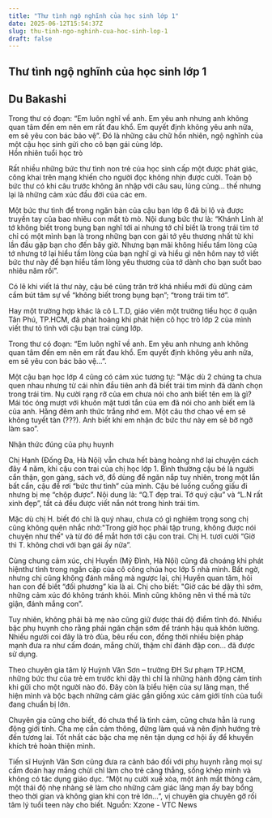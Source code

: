 ```yaml
---
title: "Thư tình ngộ nghĩnh của học sinh lớp 1"
date: 2025-06-12T15:54:37Z
slug: thu-tinh-ngo-nghinh-cua-hoc-sinh-lop-1
draft: false
---
```


## Thư tình ngộ nghĩnh của học sinh lớp 1

## Du Bakashi

Trong thư có đoạn: “Em luôn nghĩ về anh. Em yêu anh nhưng anh không quan tâm đến em nên em rất đau khổ. Em quyết định không yêu anh nữa, em sẽ yêu con bác bảo vệ”.
Đó là những câu chữ hồn nhiên, ngộ nghĩnh của một cậu học sinh gửi cho cô bạn gái cùng lớp.  
Hồn nhiên tuổi học trò

Rất nhiều những bức thư tình non trẻ của học sinh cấp một được phát giác, công khai trên mạng khiến cho người đọc không nhịn được cười. Toàn bộ bức thư có khi câu trước không ăn nhập với câu sau, lủng củng… thế nhưng lại là những cảm xúc đầu đời của các em.

Một bức thư tình để trong ngăn bàn của cậu bạn lớp 6 đã bị lộ và được truyền tay của bao nhiêu con mắt tò mò. Nội dung bức thư là: “Khánh Linh à! tớ không biết trong bụng bạn nghĩ tới ai nhưng tớ chỉ biết là trong trái tim tớ chỉ có một mình bạn là trong những bạn con gái tớ yêu thương nhất từ khi lần đầu gặp bạn cho đến bây giờ. Nhưng bạn mãi không hiểu tấm lòng của tớ nhưng tớ lại hiểu tấm lòng của bạn nghĩ gì và hiểu gì nên hôm nay tớ viết bức thư này để bạn hiểu tấm lòng yêu thương của tớ dành cho bạn suốt bao nhiêu năm rồi”.

Có lẽ khi viết lá thư này, cậu bé cũng trăn trở khá nhiều mới đủ dũng cảm cầm bút tâm sự về “không biết trong bụng bạn”; “trong trái tim tớ”.

Hay một trường hợp khác là cô L.T.D, giáo viên một trường tiểu học ở quận Tân Phú, TP.HCM, đã phát hoảng khi phát hiện cô học trò lớp 2 của mình viết thư tỏ tình với cậu bạn trai cùng lớp.

Trong thư có đoạn: “Em luôn nghĩ về anh. Em yêu anh nhưng anh không quan tâm đến em nên em rất đau khổ. Em quyết định không yêu anh nữa, em sẽ yêu con bác bảo vệ…”.

Một cậu bạn học lớp 4 cũng có cảm xúc tương tự: "Mặc dù 2 chúng ta chưa quen nhau nhưng từ cái nhìn đầu tiên anh đã biết trái tim mình đã dành chọn trong trái tim. Nụ cười rạng rỡ của em chưa nói cho anh biết tên em là gì? Mái tóc óng mượt với khuôn mặt tươi tắn của em đã nói cho anh biết em là của anh. Hằng đêm anh thức trắng nhớ em. Một câu thơ chao về em sẽ không tuyết tàn (???). Anh biết khi em nhận đc bức thư này em sẽ bỡ ngỡ làm sao”.

Nhận thức đúng của phụ huynh

Chị Hạnh (Đống Đa, Hà Nội) vẫn chưa hết bàng hoàng nhớ lại chuyện cách đây 4 năm, khi cậu con trai của chị học lớp 1. Bình thường cậu bé là người cẩn thận, gọn gàng, sách vở, đồ dùng để ngăn nắp tuy nhiên, trong một lần bất cẩn, cậu để rơi “bức thư tình” của mình. Cậu bé luống cuống giấu đi nhưng bị mẹ “chộp được”. Nội dung là: “Q.T đẹp trai. Tớ quý cậu” và “L.N rất xinh đẹp”, tất cả đều được viết nắn nót trong hình trái tim.

Mặc dù chị H. biết đó chỉ là quý nhau, chưa có gì nghiêm trọng song chị cũng không quên nhắc nhở:"Trong giờ học phải tập trung, không được nói chuyện như thế” và từ đó để mắt hơn tới cậu con trai. Chị H. tươi cười “Giờ thì T. không chơi với bạn gái ấy nữa”.

Cùng chung cảm xúc, chị Huyền (Mỹ Đình, Hà Nội) cũng đã choáng khi phát hiệnthư tình trong ngăn cặp của cô công chúa học lớp 5 nhà mình. Bất ngờ, nhưng chị cũng không đánh mắng mà ngược lại, chị Huyền quan tâm, hỏi han con để biết “đối phương” kia là ai. Chị cho biết: "Giờ các bé dậy thì sớm, những cảm xúc đó không tránh khỏi. Mình cũng không nên vì thế mà tức giận, đánh mắng con”.

Tuy nhiên, không phải bà mẹ nào cũng giữ được thái độ điềm tĩnh đó. Nhiều bậc phụ huynh cho rằng phải ngăn chặn sớm để tránh hậu quả khôn lường. Nhiều người coi đây là trò đùa, bêu rếu con, đồng thời nhiều biện pháp mạnh đưa ra như cấm đoán, mắng chửi, thậm chí đánh đập con… đã được sử dụng.

Theo chuyên gia tâm lý Huỳnh Văn Sơn – trường ĐH Sư phạm TP.HCM, những bức thư của trẻ em trước khi dậy thì chỉ là những hành động cảm tính khi gửi cho một người nào đó. Đây còn là biểu hiện của sự lãng mạn, thể hiện mình và bộc bạch những cảm giác gần giống xúc cảm giới tính của tuổi đang chuẩn bị lớn.

Chuyên gia cũng cho biết, đó chưa thể là tình cảm, cũng chưa hẳn là rung động giới tính. Cha mẹ cần cảm thông, đừng làm quá và nên định hướng trẻ đến tương lai. Tốt nhất các bậc cha mẹ nên tận dụng cơ hội ấy để khuyến khích trẻ hoàn thiện mình.

Tiến sĩ Huỳnh Văn Sơn cũng đưa ra cảnh báo đối với phụ huynh rằng mọi sự cấm đoán hay mắng chửi chỉ làm cho trẻ căng thẳng, sống khép mình và không có tác dụng giáo dục. “Một nụ cười xuề xòa, một ánh mắt thông cảm, một thái độ nhẹ nhàng sẽ làm cho những cảm giác lãng mạn ấy bay bổng theo thời gian và không gian khi con trẻ lớn…”, vị chuyên gia chuyên gỡ rối tâm lý tuổi teen này cho biết.
Nguồn: Xzone - VTC News